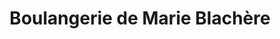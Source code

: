 ---
title: "Boulangerie de Marie Blachère"
url: /riorges/boulangerie-de-marie-blachere/
shop: Bäckerei
---